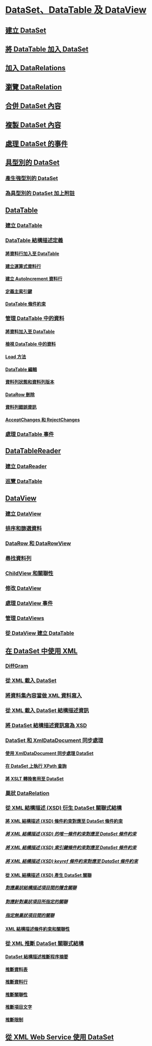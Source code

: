 # [DataSet、DataTable 及 DataView](index.md)
## [建立 DataSet](creating-a-dataset.md)
## [將 DataTable 加入 DataSet](adding-a-datatable-to-a-dataset.md)
## [加入 DataRelations](adding-datarelations.md)
## [瀏覽 DataRelation](navigating-datarelations.md)
## [合併 DataSet 內容](merging-dataset-contents.md)
## [複製 DataSet 內容](copying-dataset-contents.md)
## [處理 DataSet 的事件](handling-dataset-events.md)
## [具型別的 DataSet](typed-datasets.md)
### [產生強型別的 DataSet](generating-strongly-typed-datasets.md)
### [為具型別的 DataSet 加上附註](annotating-typed-datasets.md)
## [DataTable](datatables.md)
### [建立 DataTable](creating-a-datatable.md)
### [DataTable 結構描述定義](datatable-schema-definition.md)
#### [將資料行加入至 DataTable](adding-columns-to-a-datatable.md)
#### [建立運算式資料行](creating-expression-columns.md)
#### [建立 AutoIncrement 資料行](creating-autoincrement-columns.md)
#### [定義主索引鍵](defining-primary-keys.md)
#### [DataTable 條件約束](datatable-constraints.md)
### [管理 DataTable 中的資料](manipulating-data-in-a-datatable.md)
#### [將資料加入至 DataTable](adding-data-to-a-datatable.md)
#### [檢視 DataTable 中的資料](viewing-data-in-a-datatable.md)
#### [Load 方法](the-load-method.md)
#### [DataTable 編輯](datatable-edits.md)
#### [資料列狀態和資料列版本](row-states-and-row-versions.md)
#### [DataRow 刪除](datarow-deletion.md)
#### [資料列錯誤資訊](row-error-information.md)
#### [AcceptChanges 和 RejectChanges](acceptchanges-and-rejectchanges.md)
### [處理 DataTable 事件](handling-datatable-events.md)
## [DataTableReader](datatablereaders.md)
### [建立 DataReader](creating-a-datareader.md)
### [巡覽 DataTable](navigating-datatables.md)
## [DataView](dataviews.md)
### [建立 DataView](creating-a-dataview.md)
### [排序和篩選資料](sorting-and-filtering-data.md)
### [DataRow 和 DataRowView](datarows-and-datarowviews.md)
### [尋找資料列](finding-rows.md)
### [ChildView 和關聯性](childviews-and-relations.md)
### [修改 DataView](modifying-dataviews.md)
### [處理 DataView 事件](handling-dataview-events.md)
### [管理 DataViews](managing-dataviews.md)
### [從 DataView 建立 DataTable](creating-a-datatable-from-a-dataview.md)
## [在 DataSet 中使用 XML](using-xml-in-a-dataset.md)
### [DiffGram](diffgrams.md)
### [從 XML 載入 DataSet](loading-a-dataset-from-xml.md)
### [將資料集內容當做 XML 資料寫入](writing-dataset-contents-as-xml-data.md)
### [從 XML 載入 DataSet 結構描述資訊](loading-dataset-schema-information-from-xml.md)
### [將 DataSet 結構描述資訊寫為 XSD](writing-dataset-schema-information-as-xsd.md)
### [DataSet 和 XmlDataDocument 同步處理](dataset-and-xmldatadocument-synchronization.md)
#### [使用 XmlDataDocument 同步處理 DataSet](synchronizing-a-dataset-with-an-xmldatadocument.md)
#### [在 DataSet 上執行 XPath 查詢](performing-an-xpath-query-on-a-dataset.md)
#### [將 XSLT 轉換套用至 DataSet](applying-an-xslt-transform-to-a-dataset.md)
### [巢狀 DataRelation](nesting-datarelations.md)
### [從 XML 結構描述 (XSD) 衍生 DataSet 關聯式結構](deriving-dataset-relational-structure-from-xml-schema-xsd.md)
#### [將 XML 結構描述 (XSD) 條件約束對應至 DataSet 條件約束](mapping-xml-schema-xsd-constraints-to-dataset-constraints.md)
##### [將 XML 結構描述 (XSD) 的唯一條件約束對應至 DataSet 條件約束](map-unique-xml-schema-xsd-constraints-to-dataset-constraints.md)
##### [將 XML 結構描述 (XSD) 索引鍵條件約束對應至 DataSet 條件約束](map-key-xml-schema-xsd-constraints-to-dataset-constraints.md)
##### [將 XML 結構描述 (XSD) keyref 條件約束對應至 DataSet 條件約束](map-keyref-xml-schema-xsd-constraints-to-dataset-constraints.md)
#### [從 XML 結構描述 (XSD) 產生 DataSet 關聯](generating-dataset-relations-from-xml-schema-xsd.md)
##### [對應巢狀結構描述項目間的隱含關聯](map-implicit-relations-between-nested-schema-elements.md)
##### [對應針對巢狀項目所指定的關聯](map-relations-specified-for-nested-elements.md)
##### [指定無巢狀項目間的關聯](specify-relations-between-elements-with-no-nesting.md)
#### [XML 結構描述條件約束和關聯性](xml-schema-constraints-and-relationships.md)
### [從 XML 推斷 DataSet 關聯式結構](inferring-dataset-relational-structure-from-xml.md)
#### [DataSet 結構描述推斷程序摘要](summary-of-the-dataset-schema-inference-process.md)
#### [推斷資料表](inferring-tables.md)
#### [推斷資料行](inferring-columns.md)
#### [推斷關聯性](inferring-relationships.md)
#### [推斷項目文字](inferring-element-text.md)
#### [推斷限制](inference-limitations.md)
## [從 XML Web Service 使用 DataSet](consuming-a-dataset-from-an-xml-web-service.md)
